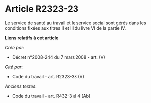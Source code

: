 # Article R2323-23

Le service de santé au travail et le service social sont gérés dans les conditions fixées aux titres II et III du livre VI de
la partie IV.

**Liens relatifs à cet article**

_Créé par_:

  - Décret n°2008-244 du 7 mars 2008 - art. (V)

_Cité par_:

  - Code du travail - art. R2323-33 (V)

_Anciens textes_:

  - Code du travail - art. R432-3 al 4 (Ab)

